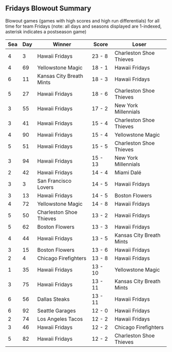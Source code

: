 ## Fridays Blowout Summary



Blowout games (games with high scores and high run differentials) for all time for team Fridays (note: all days and seasons displayed are 1-indexed, asterisk indicates a postseason game)


| Sea | Day | Winner | Score | Loser | 
| ------ |------ |------ |------ |------ |
| 4 | 3 | Hawaii Fridays | 23 - 8 | Charleston Shoe Thieves | 
| 4 | 69 | Yellowstone Magic | 18 - 1 | Hawaii Fridays | 
| 6 | 11 | Kansas City Breath Mints | 18 - 3 | Hawaii Fridays | 
| 5 | 27 | Hawaii Fridays | 18 - 6 | Charleston Shoe Thieves | 
| 3 | 55 | Hawaii Fridays | 17 - 2 | New York Millennials | 
| 3 | 41 | Hawaii Fridays | 15 - 4 | Charleston Shoe Thieves | 
| 4 | 90 | Hawaii Fridays | 15 - 4 | Yellowstone Magic | 
| 5 | 51 | Hawaii Fridays | 15 - 5 | Charleston Shoe Thieves | 
| 3 | 94 | Hawaii Fridays | 15 - 13 | New York Millennials | 
| 2 | 42 | Hawaii Fridays | 14 - 4 | Miami Dalé | 
| 3 | 3 | San Francisco Lovers | 14 - 5 | Hawaii Fridays | 
| 3 | 13 | Hawaii Fridays | 14 - 5 | Boston Flowers | 
| 4 | 72 | Yellowstone Magic | 14 - 8 | Hawaii Fridays | 
| 5 | 50 | Charleston Shoe Thieves | 13 - 2 | Hawaii Fridays | 
| 5 | 62 | Boston Flowers | 13 - 3 | Hawaii Fridays | 
| 4 | 44 | Hawaii Fridays | 13 - 5 | Kansas City Breath Mints | 
| 3 | 15 | Boston Flowers | 13 - 6 | Hawaii Fridays | 
| 2 | 4 | Chicago Firefighters | 13 - 8 | Hawaii Fridays | 
| 1 | 35 | Hawaii Fridays | 13 - 10 | Yellowstone Magic | 
| 3 | 75 | Hawaii Fridays | 13 - 11 | Kansas City Breath Mints | 
| 6 | 56 | Dallas Steaks | 13 - 11 | Hawaii Fridays | 
| 6 | 92 | Seattle Garages | 12 - 0 | Hawaii Fridays | 
| 2 | 74 | Los Angeles Tacos | 12 - 2 | Hawaii Fridays | 
| 3 | 46 | Hawaii Fridays | 12 - 2 | Chicago Firefighters | 
| 5 | 82 | Hawaii Fridays | 12 - 2 | Charleston Shoe Thieves | 


